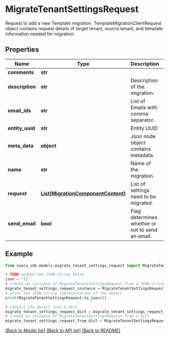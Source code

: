 # MigrateTenantSettingsRequest

Request to add a new Template migration. TemplateMigrationClientRequest object contains request details of target tenant, source tenant, and template information needed for migration. 

## Properties

Name | Type | Description | Notes
------------ | ------------- | ------------- | -------------
**comments** | **str** |  | [optional] 
**description** | **str** | Description of the migration. | 
**email_ids** | **str** | List of Emails with comma separator. | [optional] 
**entity_uuid** | **str** | Entity UUID | 
**meta_data** | **object** | Json node object contains metadata. | [optional] 
**name** | **str** | Name of the migration. | 
**request** | [**List[MigrationComponentContent]**](MigrationComponentContent.md) | List of settings need to be migrated. | [optional] 
**send_email** | **bool** | Flag determines whether or not to send an email. | 

## Example

```python
from zuora_sdk.models.migrate_tenant_settings_request import MigrateTenantSettingsRequest

# TODO update the JSON string below
json = "{}"
# create an instance of MigrateTenantSettingsRequest from a JSON string
migrate_tenant_settings_request_instance = MigrateTenantSettingsRequest.from_json(json)
# print the JSON string representation of the object
print(MigrateTenantSettingsRequest.to_json())

# convert the object into a dict
migrate_tenant_settings_request_dict = migrate_tenant_settings_request_instance.to_dict()
# create an instance of MigrateTenantSettingsRequest from a dict
migrate_tenant_settings_request_from_dict = MigrateTenantSettingsRequest.from_dict(migrate_tenant_settings_request_dict)
```
[[Back to Model list]](../README.md#documentation-for-models) [[Back to API list]](../README.md#documentation-for-api-endpoints) [[Back to README]](../README.md)


